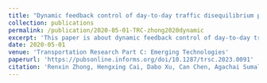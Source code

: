 ```yaml
---
title: "Dynamic feedback control of day-to-day traffic disequilibrium process"
collection: publications
permalink: /publication/2020-05-01-TRC-zhong2020dynamic
excerpt: 'This paper is about dynamic feedback control of day-to-day traffic dynamics.'
date: 2020-05-01
venue: 'Transportation Research Part C: Emerging Technologies'
paperurl: 'https://pubsonline.informs.org/doi/10.1287/trsc.2023.0091'
citation: 'Renxin Zhong, Hengxing Cai, Dabo Xu, Can Chen, Agachai Sumalee, Tianlu Pan (2020). &quot;Dynamic feedback control of day-to-day traffic disequilibrium process.&quot; <i>Transportation Research Part C: Emerging Technologies</i>. 114, 297-321.'
---
```

